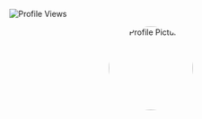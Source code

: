 
![Profile Views](https://komarev.com/ghpvc/?username=nixxcop&color=blue&style=flat)


<p align="center">
  <img src="https://github.com/nixxcop.png" width="150" height="150" style="border-radius: 50%;" alt="Profile Picture">
</p>







